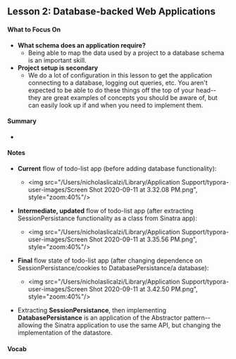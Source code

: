 ## Lesson 2: Database-backed Web Applications

#### What to Focus On

* **What schema does an application require?**
  * Being able to map the data used by a project to a database schema is an important skill.
* **Project setup is secondary**
  * We do a lot of configuration in this lesson to get the application connecting to a database, logging out queries, etc. You aren't expected to be able to do these things off the top of your head-- they are great examples of concepts you should be aware of, but can easily look up if and when you need to implement them.

#### Summary

* 

#### Notes

* **Current** flow of todo-list app (before adding database functionality):

  * <left><img src="/Users/nicholaslicalzi/Library/Application Support/typora-user-images/Screen Shot 2020-09-11 at 3.32.08 PM.png", style="zoom:40%"/>

* **Intermediate, updated** flow of todo-list app (after extracting SessionPersistance functionality as a class from Sinatra app):

  * <left><img src="/Users/nicholaslicalzi/Library/Application Support/typora-user-images/Screen Shot 2020-09-11 at 3.35.56 PM.png", style="zoom:40%"/>

* **Final** flow state of todo-list app (after changing dependence on SessionPersistance/cookies to DatabasePersistance/a database):

  * <left><img src="/Users/nicholaslicalzi/Library/Application Support/typora-user-images/Screen Shot 2020-09-11 at 3.42.50 PM.png", style="zoom:40%"/>

* Extracting **SessionPersistance**, then implementing **DatabasePersistance** is an application of the Abstractor pattern-- allowing the Sinatra application to use the same API, but changing the implementation of the datastore.

#### Vocab

